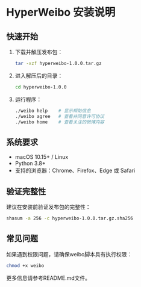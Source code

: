# HyperWeibo 安装说明

## 快速开始

1. 下载并解压发布包：
   ```bash
   tar -xzf hyperweibo-1.0.0.tar.gz
   ```

2. 进入解压后的目录：
   ```bash
   cd hyperweibo-1.0.0
   ```

3. 运行程序：
   ```bash
   ./weibo help    # 显示帮助信息
   ./weibo agree   # 查看并同意许可协议
   ./weibo home    # 查看关注的微博内容
   ```

## 系统要求

- macOS 10.15+ / Linux
- Python 3.8+
- 支持的浏览器：Chrome、Firefox、Edge 或 Safari

## 验证完整性

建议在安装前验证发布包的完整性：

```bash
shasum -a 256 -c hyperweibo-1.0.0.tar.gz.sha256
```

## 常见问题

如果遇到权限问题，请确保weibo脚本具有执行权限：

```bash
chmod +x weibo
```

更多信息请参考README.md文件。
